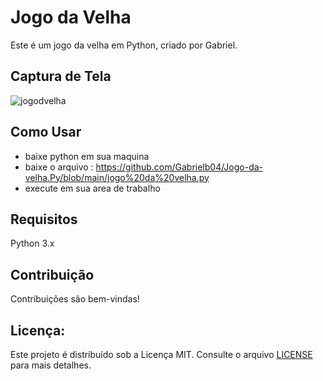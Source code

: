 # Jogo da Velha

Este é um jogo da velha em Python, criado por Gabriel.

## Captura de Tela
![jogodvelha](https://github.com/Gabrielb04/Jogo-da-velha.Py/assets/166271886/dd91c123-d72c-47f6-8b65-36c08ab42bae)


## Como Usar
- baixe python em sua maquina
- baixe o arquivo : https://github.com/Gabrielb04/Jogo-da-velha.Py/blob/main/jogo%20da%20velha.py
- execute em sua area de trabalho

##  Requisitos
Python 3.x
## Contribuição
Contribuições são bem-vindas!

## Licença: 
Este projeto é distribuído sob a Licença MIT. Consulte o arquivo [LICENSE](LICENSE) para mais detalhes.
